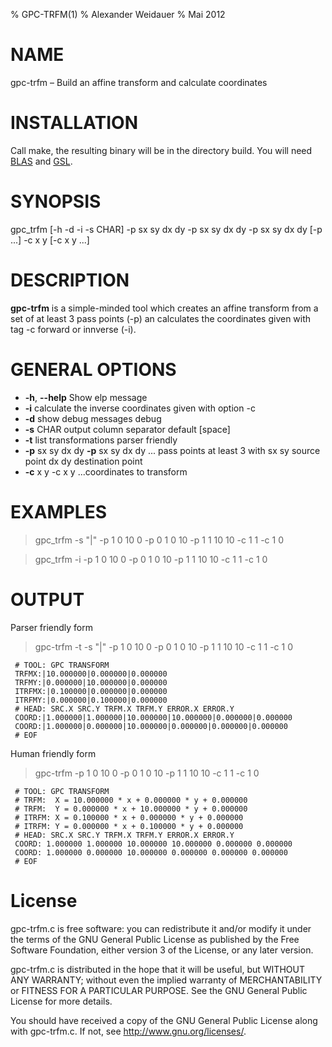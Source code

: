 % GPC-TRFM(1)
% Alexander Weidauer
% Mai 2012

# NAME

gpc-trfm – Build an affine transform and calculate coordinates 

# INSTALLATION

Call make, the resulting binary will be in the directory build.
You will need [BLAS](http://www.netlib.org/blas/) and [GSL](https://www.gnu.org/software/gsl/).

# SYNOPSIS

gpc_trfm [-h -d -i -s CHAR] -p sx sy dx dy -p sx sy dx dy -p sx sy dx dy [-p ...] -c x y [-c x y ...]

# DESCRIPTION

**gpc-trfm** is a simple-minded tool which creates an affine transform
from a set of at least 3 pass points (-p) an calculates the coordinates
given with tag -c forward or innverse (-i).

# GENERAL OPTIONS

* **-h**, **--help** Show elp message
* **-i** calculate the inverse coordinates given with option -c
* **-d** show debug messages debug 
* **-s** CHAR output column separator default [space]
* **-t** list transformations parser friendly
* **-p** sx sy dx dy **-p** sx sy dx dy ... pass points at least 3 with
    sx sy  source point
    dx dy  destination point
* **-c** x y -c x y ...coordinates to transform

# EXAMPLES

>  gpc_trfm -s "|" -p 1 0 10 0 -p 0 1 0 10 -p 1 1 10 10 -c 1 1 -c 1 0

>  gpc_trfm -i -p 1 0 10 0 -p 0 1 0 10 -p 1 1 10 10 -c 1 1 -c 1 0

# OUTPUT

Parser friendly form

> gpc-trfm -t -s "|" -p 1 0 10 0 -p 0 1 0 10 -p 1 1 10 10 -c 1 1 -c 1 0

```
 # TOOL: GPC TRANSFORM
 TRFMX:|10.000000|0.000000|0.000000
 TRFMY:|0.000000|10.000000|0.000000
 ITRFMX:|0.100000|0.000000|0.000000
 ITRFMY:|0.000000|0.100000|0.000000
 # HEAD: SRC.X SRC.Y TRFM.X TRFM.Y ERROR.X ERROR.Y
 COORD:|1.000000|1.000000|10.000000|10.000000|0.000000|0.000000
 COORD:|1.000000|0.000000|10.000000|0.000000|0.000000|0.000000
 # EOF
```

Human friendly form

 > gpc-trfm -p 1 0 10 0 -p 0 1 0 10 -p 1 1 10 10 -c 1 1 -c 1 0

```
 # TOOL: GPC TRANSFORM
 # TRFM:  X = 10.000000 * x + 0.000000 * y + 0.000000
 # TRFM:  Y = 0.000000 * x + 10.000000 * y + 0.000000
 # ITRFM: X = 0.100000 * x + 0.000000 * y + 0.000000
 # ITRFM: Y = 0.000000 * x + 0.100000 * y + 0.000000
 # HEAD: SRC.X SRC.Y TRFM.X TRFM.Y ERROR.X ERROR.Y
 COORD: 1.000000 1.000000 10.000000 10.000000 0.000000 0.000000
 COORD: 1.000000 0.000000 10.000000 0.000000 0.000000 0.000000
 # EOF
```

# License

 gpc-trfm.c is free software: you can redistribute it and/or modify
 it under the terms of the GNU General Public License as published by
 the Free Software Foundation, either version 3 of the License, or
 any later version.

 gpc-trfm.c is distributed in the hope that it will be useful,
 but WITHOUT ANY WARRANTY; without even the implied warranty of
 MERCHANTABILITY or FITNESS FOR A PARTICULAR PURPOSE.  See the
 GNU General Public License for more details.

 You should have received a copy of the GNU General Public License
 along with gpc-trfm.c.  If not, see <http://www.gnu.org/licenses/>.


